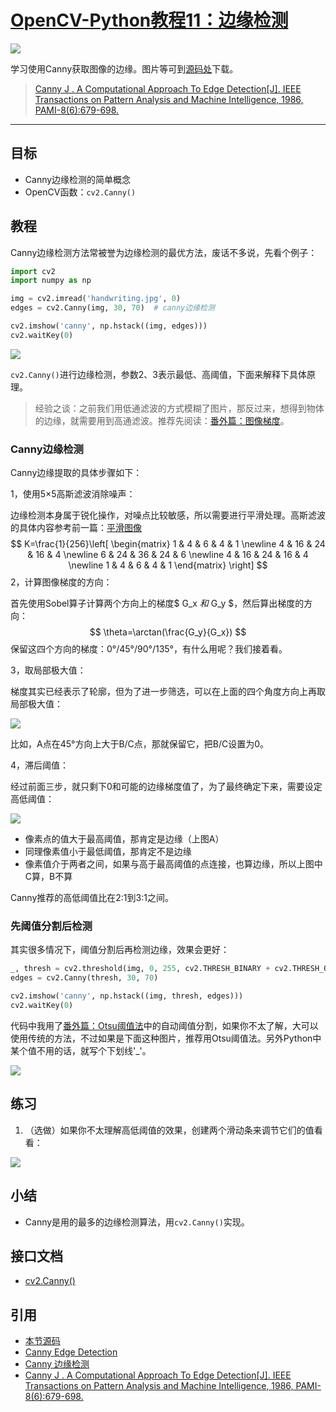 # [OpenCV-Python教程11：边缘检测](http://codec.wang/opencv-python-edge-detection/)

![](http://blog.codec.wang/cv2_canny_edge_detection_threshold.jpg)

学习使用Canny获取图像的边缘。<!-- more -->图片等可到[源码处](#引用)下载。

> [Canny J . A Computational Approach To Edge Detection[J]. IEEE Transactions on Pattern Analysis and Machine Intelligence, 1986, PAMI-8(6):679-698.](https://www.computer.org/cms/Computer.org/Transactions%20Home%20Pages/TPAMI/PDFs/top_ten_6.pdf)

---

## 目标

- Canny边缘检测的简单概念
- OpenCV函数：`cv2.Canny()`

## 教程

Canny边缘检测方法常被誉为边缘检测的最优方法，废话不多说，先看个例子：

```python
import cv2
import numpy as np

img = cv2.imread('handwriting.jpg', 0)
edges = cv2.Canny(img, 30, 70)  # canny边缘检测

cv2.imshow('canny', np.hstack((img, edges)))
cv2.waitKey(0)
```

![](http://blog.codec.wang/cv2_canny_edge_detection.jpg)

`cv2.Canny()`进行边缘检测，参数2、3表示最低、高阈值，下面来解释下具体原理。

> 经验之谈：之前我们用低通滤波的方式模糊了图片，那反过来，想得到物体的边缘，就需要用到高通滤波。推荐先阅读：[番外篇：图像梯度](/Extra-09-Image-Gradients/)。

### Canny边缘检测

Canny边缘提取的具体步骤如下：

1，使用5×5高斯滤波消除噪声：

边缘检测本身属于锐化操作，对噪点比较敏感，所以需要进行平滑处理。高斯滤波的具体内容参考前一篇：[平滑图像](/opencv-python-smoothing-images/)
$$
K=\frac{1}{256}\left[
 \begin{matrix}
   1 & 4 & 6 & 4 & 1 \newline
   4 & 16 & 24 & 16 & 4  \newline
   6 & 24 & 36 & 24 & 6  \newline
   4 & 16 & 24 & 16 & 4  \newline
   1 & 4 & 6 & 4 & 1
  \end{matrix}
  \right]
$$
2，计算图像梯度的方向：

首先使用Sobel算子计算两个方向上的梯度$ G_x $和$ G_y $，然后算出梯度的方向：
$$
\theta=\arctan(\frac{G_y}{G_x})
$$
保留这四个方向的梯度：0°/45°/90°/135°，有什么用呢？我们接着看。

3，取局部极大值：

梯度其实已经表示了轮廓，但为了进一步筛选，可以在上面的四个角度方向上再取局部极大值：

![](http://blog.codec.wang/cv2_understand_canny_direction.jpg)

比如，A点在45°方向上大于B/C点，那就保留它，把B/C设置为0。

4，滞后阈值：

经过前面三步，就只剩下0和可能的边缘梯度值了，为了最终确定下来，需要设定高低阈值：

![](http://blog.codec.wang/cv2_understand_canny_max_min_val.jpg)

- 像素点的值大于最高阈值，那肯定是边缘（上图A）
- 同理像素值小于最低阈值，那肯定不是边缘
- 像素值介于两者之间，如果与高于最高阈值的点连接，也算边缘，所以上图中C算，B不算

Canny推荐的高低阈值比在2:1到3:1之间。

### 先阈值分割后检测

其实很多情况下，阈值分割后再检测边缘，效果会更好：

```python
_, thresh = cv2.threshold(img, 0, 255, cv2.THRESH_BINARY + cv2.THRESH_OTSU)
edges = cv2.Canny(thresh, 30, 70)

cv2.imshow('canny', np.hstack((img, thresh, edges)))
cv2.waitKey(0)
```

代码中我用了[番外篇：Otsu阈值法](/Extra-04-Otsu-Thresholding/)中的自动阈值分割，如果你不太了解，大可以使用传统的方法，不过如果是下面这种图片，推荐用Otsu阈值法。另外Python中某个值不用的话，就写个下划线'_'。

![](http://blog.codec.wang/cv2_canny_edge_detection_threshold.jpg)

## 练习

1. （选做）如果你不太理解高低阈值的效果，创建两个滑动条来调节它们的值看看：

![](http://blog.codec.wang/cv2_trackbar_maxval_minval_canny.gif)

## 小结

- Canny是用的最多的边缘检测算法，用`cv2.Canny()`实现。

## 接口文档

- [cv2.Canny()](https://docs.opencv.org/4.0.0/dd/d1a/group__imgproc__feature.html#ga04723e007ed888ddf11d9ba04e2232de)

## 引用

- [本节源码](https://github.com/codecwang/OpenCV-Python-Tutorial/tree/master/11-Edge-Detection)
- [Canny Edge Detection](http://opencv-python-tutroals.readthedocs.io/en/latest/py_tutorials/py_imgproc/py_canny/py_canny.html)
- [Canny 边缘检测](http://www.opencv.org.cn/opencvdoc/2.3.2/html/doc/tutorials/imgproc/imgtrans/canny_detector/canny_detector.html)
- [Canny J . A Computational Approach To Edge Detection[J]. IEEE Transactions on Pattern Analysis and Machine Intelligence, 1986, PAMI-8(6):679-698.](https://www.computer.org/cms/Computer.org/Transactions%20Home%20Pages/TPAMI/PDFs/top_ten_6.pdf)
